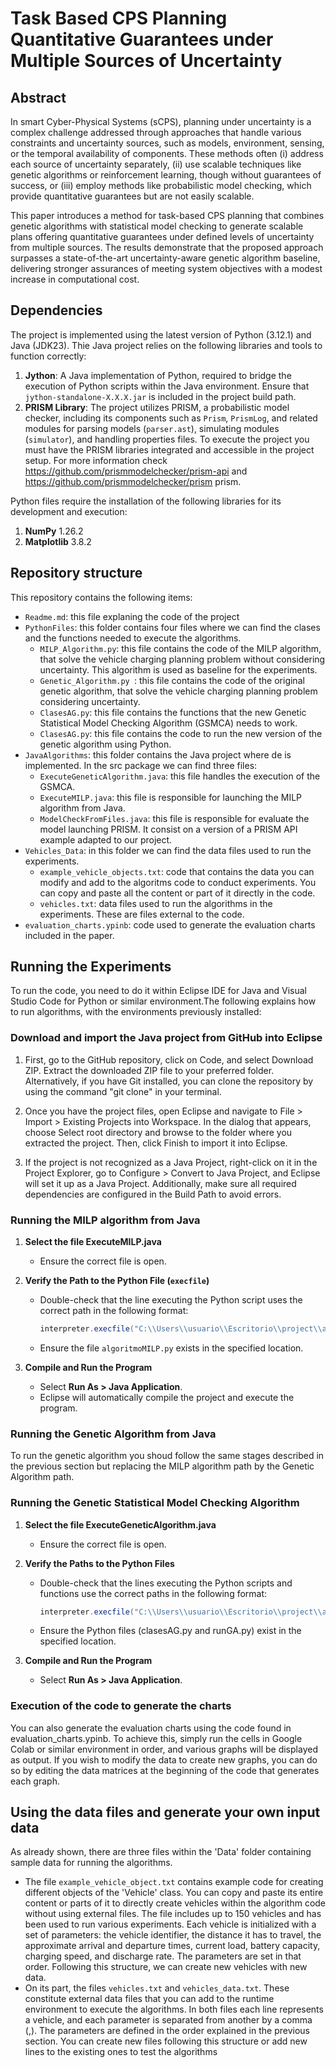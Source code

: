 # Task Based CPS Planning Quantitative Guarantees under Multiple Sources of Uncertainty

## Abstract
In smart Cyber-Physical Systems (sCPS), planning under uncertainty is a complex challenge addressed through approaches that handle various constraints and uncertainty sources, such as models, environment, sensing, or the temporal availability of components. These methods often (i) address each source of uncertainty separately, (ii) use scalable techniques like genetic algorithms or reinforcement learning, though without guarantees of success, or (iii) employ methods like probabilistic model checking, which provide quantitative guarantees but are not easily scalable.

This paper introduces a method for task-based CPS planning that combines genetic algorithms with statistical model checking to generate scalable plans offering quantitative guarantees under defined levels of uncertainty from multiple sources. The results demonstrate that the proposed approach surpasses a state-of-the-art uncertainty-aware genetic algorithm baseline, delivering stronger assurances of meeting system objectives with a modest increase in computational cost.

## Dependencies

The project is implemented using the latest version of Python (3.12.1) and Java (JDK23). 
Thie Java project relies on the following libraries and tools to function correctly:
1. **Jython**: A Java implementation of Python, required to bridge the execution of Python scripts within the Java environment. Ensure that `jython-standalone-X.X.X.jar` is included in the project build path.
2. **PRISM Library**: The project utilizes PRISM, a probabilistic model checker, including its components such as `Prism`, `PrismLog`, and related modules for parsing models (`parser.ast`), simulating modules (`simulator`), and handling properties files. To execute the project you must have the PRISM libraries integrated and accessible in the project setup. For more information check https://github.com/prismmodelchecker/prism-api and https://github.com/prismmodelchecker/prism prism.

Python files require the installation of the following libraries for its development and execution:
1. **NumPy** 1.26.2
2. **Matplotlib** 3.8.2


## Repository structure
This repository contains the following items:
* `Readme.md`: this file explaning the code of the project
* `PythonFiles`: this folder contains four files where we can find the clases and the functions needed to execute the algorithms.  
  * `MILP_Algorithm.py`: this file contains the code of the MILP algorithm, that solve the vehicle charging planning problem without considering uncertainty. This algorithm is used as baseline for the experiments.
  * `Genetic_Algorithm.py `: this file contains the code of the original genetic algorithm, that solve the vehicle charging planning problem considering uncertainty.
  * `ClasesAG.py`: this file contains the functions that the new Genetic Statistical Model Checking Algorithm (GSMCA) needs to work.
  * `ClasesAG.py`: this file contains the code to run the new version of the genetic algorithm using Python.
* `JavaAlgorithms`: this folder contains the Java project where de  is implemented. In the src package we can find three files:
  * `ExecuteGeneticAlgorithm.java`: this file handles the execution of the GSMCA.
  * `ExecuteMILP.java`: this file is responsible for launching the MILP algorithm from Java.
  * `ModelCheckFromFiles.java`: this file is responsible for evaluate the model launching PRISM. It consist on a version of a PRISM API example adapted to our project.
*  `Vehicles_Data`: in this folder we can find the data files used to run the experiments.
    * `example_vehicle_objects.txt`: code that contains the data you can modify and add to the algoritms code to conduct experiments. You can copy and paste all the content or part of it directly in the code.
    * `vehicles.txt`: data files used to run the algorithms in the experiments. These are files external to the code.   
* `evaluation_charts.ypinb`: code used to generate the evaluation charts included in the paper.


## Running the Experiments
To run the code, you need to do it within Eclipse IDE for Java and Visual Studio Code for Python or similar environment.The following explains how to run algorithms, with the environments previously installed:

### Download and import the Java project from GitHub into Eclipse
1. First, go to the GitHub repository, click on Code, and select Download ZIP. Extract the downloaded ZIP file to your preferred folder. Alternatively, if you have Git installed, you can clone the repository by using the command "git clone" <repository URL> in your terminal.

2. Once you have the project files, open Eclipse and navigate to File > Import > Existing Projects into Workspace. In the dialog that appears, choose Select root directory and browse to the folder where you extracted the project. Then, click Finish to import it into Eclipse.

3. If the project is not recognized as a Java Project, right-click on it in the Project Explorer, go to Configure > Convert to Java Project, and Eclipse will set it up as a Java Project. Additionally, make sure all required dependencies are configured in the Build Path to avoid errors.

### Running the MILP algorithm from Java
1. **Select the file ExecuteMILP.java**
   - Ensure the correct file is open.

2. **Verify the Path to the Python File (`execfile`)**
   - Double-check that the line executing the Python script uses the correct path in the following format:
     ```java
     interpreter.execfile("C:\\Users\\usuario\\Escritorio\\project\\algoritmoMILP.py");
     ```
   - Ensure the file `algoritmoMILP.py` exists in the specified location.

3. **Compile and Run the Program**
   - Select **Run As > Java Application**.
   - Eclipse will automatically compile the project and execute the program.

### Running the Genetic Algorithm from Java
To run the genetic algorithm you shoud follow the same stages described in the previous section but replacing the MILP algorithm path by the Genetic Algorithm path.

### Running the Genetic Statistical Model Checking Algorithm
1. **Select the file ExecuteGeneticAlgorithm.java**
   - Ensure the correct file is open.
     
2. **Verify the Paths to the Python Files**
   - Double-check that the lines executing the Python scripts and functions use the correct paths in the following format:
     ```java
     interpreter.execfile("C:\\Users\\usuario\\Escritorio\\project\\algoritmoMILP.py");
     ```
   - Ensure the Python files (clasesAG.py and runGA.py) exist in the specified location.
     
3. **Compile and Run the Program**
   - Select **Run As > Java Application**.
  
### Execution of the code to generate the charts
You can also generate the evaluation charts using the code found in evaluation_charts.ypinb. To achieve this, simply run the cells in Google Colab or similar environment in order, and various graphs will be displayed as output. If you wish to modify the data to create new graphs, you can do so by editing the data matrices at the beginning of the code that generates each graph.

## Using the data files and generate your own input data
As already shown, there are three files within the 'Data' folder containing sample data for running the algorithms.
* The file `example_vehicle_object.txt` contains example code for creating different objects of the 'Vehicle' class. You can copy and paste its entire content or parts of it to directly create vehicles within the algorithm code without using external files. The file includes up to 150 vehicles and has been used to run various experiments. Each vehicle is initialized with a set of parameters: the vehicle identifier, the distance it has to travel, the approximate arrival and departure times, current load, battery capacity, charging speed, and discharge rate. The parameters are set in that order. Following this structure, we can create new vehicles with new data.
* On its part, the files `vehicles.txt` and `vehicles_data.txt`. These constitute external data files that you can add to the runtime environment to execute the algorithms. In both files each line represents a vehicle, and each parameter is separated from another by a comma (,). The parameters are defined in the order explained in the previous section. You can create new files following this structure or add new lines to the existing ones to test the algorithms
  
     
